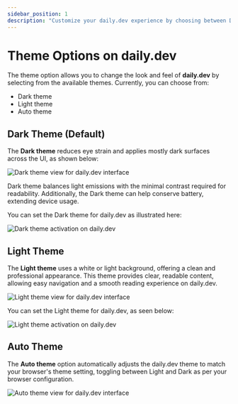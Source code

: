 ```yaml
---
sidebar_position: 1
description: "Customize your daily.dev experience by choosing between Dark, Light, and Auto theme settings for a personalized reading environment."
---
```


# Theme Options on daily.dev

The theme option allows you to change the look and feel of **daily.dev** by selecting from the available themes. Currently, you can choose from:

- Dark theme
- Light theme
- Auto theme

## Dark Theme (Default)

The **Dark theme** reduces eye strain and applies mostly dark surfaces across the UI, as shown below:

![Dark theme view for daily.dev interface](https://daily-now-res.cloudinary.com/image/upload/v1722601800/docs-v2/6916a1da-db83-41a7-8a6c-590bc7d99b5a.png)

Dark theme balances light emissions with the minimal contrast required for readability. Additionally, the Dark theme can help conserve battery, extending device usage.

You can set the Dark theme for daily.dev as illustrated here:

![Dark theme activation on daily.dev](https://daily-now-res.cloudinary.com/image/upload/v1722601830/docs-v2/43e5fae1-02e4-48f8-b218-305e7008bcc0.png)

## Light Theme

The **Light theme** uses a white or light background, offering a clean and professional appearance. This theme provides clear, readable content, allowing easy navigation and a smooth reading experience on daily.dev.

![Light theme view for daily.dev interface](https://daily-now-res.cloudinary.com/image/upload/v1722601855/docs-v2/c735a963-21a7-4615-bd08-213641db7dc0.png)

You can set the Light theme for daily.dev, as seen below:

![Light theme activation on daily.dev](https://daily-now-res.cloudinary.com/image/upload/v1722601874/docs-v2/64c8e692-1826-4f1f-9b33-9f1250e28f8d.png)

## Auto Theme

The **Auto theme** option automatically adjusts the daily.dev theme to match your browser's theme setting, toggling between Light and Dark as per your browser configuration.

![Auto theme view for daily.dev interface](https://daily-now-res.cloudinary.com/image/upload/v1722601887/docs-v2/8c745869-ed77-40ee-976a-5830c4694ba7.png)
